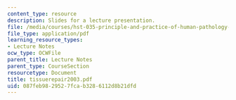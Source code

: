 ```yaml
---
content_type: resource
description: Slides for a lecture presentation.
file: /media/courses/hst-035-principle-and-practice-of-human-pathology-spring-2003/087feb9829527fcab3286112d8b21dfd_tissuerepair2003.pdf
file_type: application/pdf
learning_resource_types:
- Lecture Notes
ocw_type: OCWFile
parent_title: Lecture Notes
parent_type: CourseSection
resourcetype: Document
title: tissuerepair2003.pdf
uid: 087feb98-2952-7fca-b328-6112d8b21dfd
---
```

